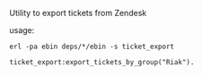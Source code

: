 Utility to export tickets from Zendesk

usage:

`erl -pa ebin deps/*/ebin -s ticket_export`

`ticket_export:export_tickets_by_group("Riak").`

